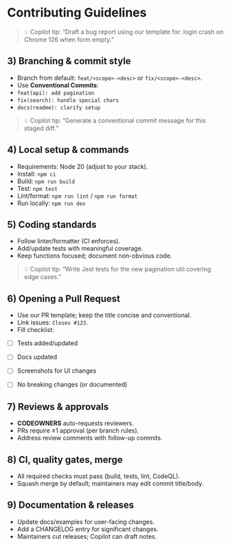 # Contributing Guidelines
> 💡 Copilot tip: “Draft a bug report using our template for: login crash on Chrome 126 when form empty.”


## 3) Branching & commit style
- Branch from default: `feat/<scope>-<desc>` or `fix/<scope>-<desc>`.
- Use **Conventional Commits**:
- `feat(api): add pagination`
- `fix(search): handle special chars`
- `docs(readme): clarify setup`


> 💡 Copilot tip: “Generate a conventional commit message for this staged diff.”


## 4) Local setup & commands
- Requirements: Node 20 (adjust to your stack).
- Install: `npm ci`
- Build: `npm run build`
- Test: `npm test`
- Lint/format: `npm run lint` / `npm run format`
- Run locally: `npm run dev`


## 5) Coding standards
- Follow linter/formatter (CI enforces).
- Add/update tests with meaningful coverage.
- Keep functions focused; document non-obvious code.


> 💡 Copilot tip: “Write Jest tests for the new pagination util covering edge cases.”


## 6) Opening a Pull Request
- Use our PR template; keep the title concise and conventional.
- Link issues: `Closes #123`.
- Fill checklist:
- [ ] Tests added/updated
- [ ] Docs updated
- [ ] Screenshots for UI changes
- [ ] No breaking changes (or documented)


## 7) Reviews & approvals
- **CODEOWNERS** auto-requests reviewers.
- PRs require ≥1 approval (per branch rules).
- Address review comments with follow-up commits.


## 8) CI, quality gates, merge
- All required checks must pass (build, tests, lint, CodeQL).
- Squash merge by default; maintainers may edit commit title/body.


## 9) Documentation & releases
- Update docs/examples for user-facing changes.
- Add a CHANGELOG entry for significant changes.
- Maintainers cut releases; Copilot can draft notes.
